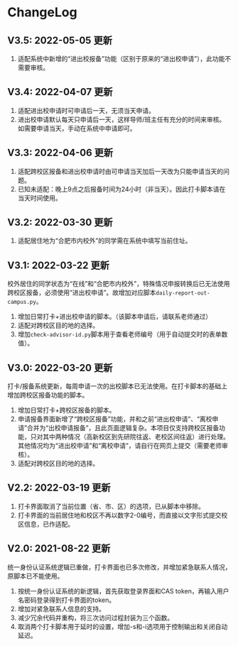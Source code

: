 # ChangeLog

## V3.5: 2022-05-05 更新

1. 适配系统中新增的“进出校报备”功能（区别于原来的“进出校申请”），此功能不需要审核。

## V3.4: 2022-04-07 更新

1. 适配进出校申请时可申请后一天，无须当天申请。
2. 进出校申请默认每天只申请后一天，这样导师/班主任有充分的时间来审核。如需要申请当天，手动在系统中申请即可。

## V3.3: 2022-04-06 更新

1. 适配跨校区报备和进出校申请时由可申请当天加后一天改为只能申请当天的问题。
2. 已知未适配：晚上9点之后报备时间为24小时（非当天）。因此打卡脚本请在当天时间使用。

## V3.2: 2022-03-30 更新

1. 适配居住地为“合肥市内校外”的同学需在系统中填写当前住址。

## V3.1: 2022-03-22 更新

校外居住的同学状态为“在线”和“合肥市内校外”，特殊情况申报转换后已无法使用跨校区报备，必须使用“进出校申请”。故增加对应脚本`daily-report-out-campus.py`。

1. 增加日常打卡+进出校申请的脚本。（该脚本申请后，请联系老师通过）
2. 适配对跨校区目的地的选择。
3. 增加`check-advisor-id.py`脚本用于查看老师编号（用于自动提交时的表单数值）。

## V3.0: 2022-03-20 更新

打卡/报备系统更新，每周申请一次的出校脚本已无法使用。在打卡脚本的基础上增加跨校区报备功能的脚本。

1. 增加日常打卡+跨校区报备的脚本。
2. 申请报备界面新增了“跨校区报备”功能，并和之前“进出校申请”、“离校申请”合并为“出校申请报备”，且此页面逻辑复杂。本项目仅支持跨校区报备功能，只对其中两种情况（高新校区到先研院往返、老校区间往返）进行处理。其他情况均为“进出校申请”和“离校申请”，请自行在网页上提交（需要老师审核）。
3. 适配对跨校区目的地的选择。

## V2.2: 2022-03-19 更新

1. 打卡界面取消了当前位置（省、市、区）的选项，已从脚本中移除。
2. 打卡界面的当前居住地和校区不再以数字2-0编号，而直接以文字形式提交校区信息，已作适配。

## V2.0: 2021-08-22 更新
统一身份认证系统逻辑已重做，打卡界面也已多次修改，并增加紧急联系人情况，原脚本已不能使用。
1. 按统一身份认证系统的新逻辑，首先获取登录界面和CAS token，再输入用户名密码登录得到打卡界面的token。
2. 增加对紧急联系人信息的支持。
3. 减少冗余代码并重构，将三次访问过程封装为三个函数。
4. 取消两个打卡脚本用于延时的设置，增加-s和-i选项用于控制输出和关闭自动延迟。
